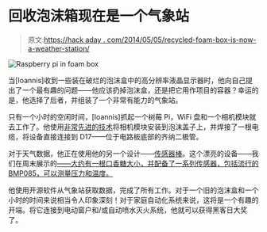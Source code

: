 # 回收泡沫箱现在是一个气象站

> 原文:[https://hack aday . com/2014/05/05/recycled-foam-box-is-now-a-weather-station/](https://hackaday.com/2014/05/05/recycled-foam-box-is-now-a-weather-station/)

![Raspberry pi in foam box](../Images/fa10b7d68fc134293a8df4fe6c6d5dec.png)

当[Ioannis]收到一些装在破烂的泡沫盒中的高分辨率液晶显示器时，他向自己提出了一个最有趣的问题——他应该扔掉泡沫盒，还是把它用作项目的容器？幸运的是，他选择了后者，并组装了一个非常有能力的气象站。

只有一个小时的空闲时间，[Ioannis]抓起一个树莓 Pi，WiFi 盘和一个相机模块就去工作了。他使用[非常先进的技术](https://farm3.staticflickr.com/2930/14086991982_7194e29a2e.jpg)将相机模块安装到泡沫盖子上，并焊接了一根电缆，将设备直接连接到 D17——位于电路板底部的齐纳二极管。

对于天气数据，他正在使用他的另一个设计——[传感器棒](http://embeddedday.com/projects/sensor-stick/)。这个漂亮的设备——我们在周末展示的[——大约有一根口香糖大小，并配备了一系列传感器，包括流行的 BMP085，可以测量压力和温度。](http://hackaday.com/2014/05/04/spin-a-pcb-for-your-most-beloved-sensors/)

他使用开源软件从气象站获取数据，完成了所有工作。对于一个旧的泡沫盒和一个小时的时间来说相当令人印象深刻！对于家庭自动化系统来说，这将是一个有趣的开端。将它连接到电动窗户和/或自动喷水灭火系统，他就可以获得黑客日大奖了。